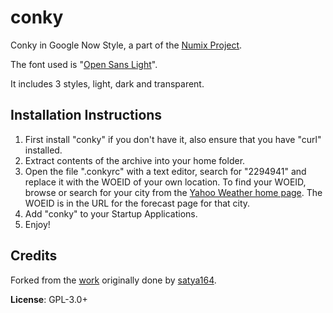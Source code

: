 # conky
Conky in Google Now Style, a part of the [Numix Project](https://numixproject.org/).

The font used is "[Open Sans Light](http://www.opensans.com/)".

It includes 3 styles, light, dark and transparent.

## Installation Instructions

1. First install "conky" if you don't have it, also ensure that you have "curl" installed.
2. Extract contents of the archive into your home folder.
3. Open the file ".conkyrc" with a text editor, search for "2294941" and replace it with the WOEID of your own location.
To find your WOEID, browse or search for your city from the [Yahoo Weather home page](https://weather.yahoo.com/).
The WOEID is in the URL for the forecast page for that city.
4. Add "conky" to your Startup Applications.
5. Enjoy!

## Credits

Forked from the [work](http://satya164.deviantart.com/art/Conky-Google-Now-366545753) originally done by [satya164](http://satya164.deviantart.com/).

**License**: GPL-3.0+
